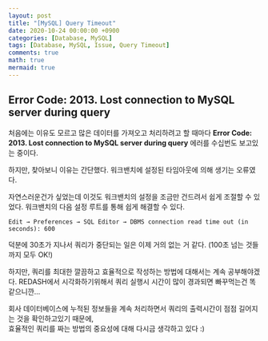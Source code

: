 ```yaml
---
layout: post
title: "[MySQL] Query Timeout"
date: 2020-10-24 00:00:00 +0900
categories: [Database, MySQL]
tags: [Database, MySQL, Issue, Query Timeout]
comments: true
math: true
mermaid: true
---
```


## Error Code: 2013. Lost connection to MySQL server during query

처음에는 이유도 모르고 많은 데이터를 가져오고 처리하려고 할 때마다
**Error Code: 2013. Lost connection to MySQL server during query** 에러를 수십번도 보고있는 중이다.
 
 하지만, 찾아보니 이유는  간단했다. 워크밴치에 설정된 타임아웃에 의해 생기는 오류였다. 
 
자연스러운건가 싶었는데 이것도 워크밴치의 설정을 조금만 건드려서 쉽게 조절할 수 있었다.
워크밴치의 다음 설정 루트를 통해 쉽게 해결할 수 있다.
```
Edit → Preferences → SQL Editor → DBMS connection read time out (in seconds): 600
```
덕분에 30초가 지나서 쿼리가 중단되는 일은 이제 거의 없는 거 같다. (100초 넘는 것들까지 모두 OK!)

하지만, 쿼리를 최대한 깔끔하고 효율적으로 작성하는 방법에 대해서는 계속 공부해야겠다.
REDASH에서 시각화하기위해서 쿼리 실행시 시간이 많이 경과되면 빠꾸먹는건 똑같으니깐...

회사 데이터베이스에 누적된 정보들을 계속  처리하면서 쿼리의 출력시간이 점점 길어지는 것을 확인하고있기 때문에,<br>효율적인 쿼리를 짜는 방법의  중요성에 대해 다시금 생각하고 있다 :)

